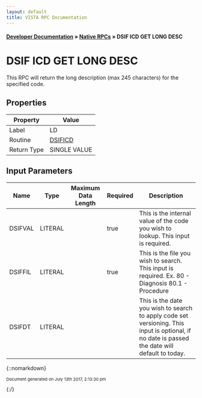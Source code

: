 ```yaml
---
layout: default
title: VISTA RPC Documentation
---
```


#### [Developer Documentation](../index) &#187; [Native RPCs](TableOfContents) &#187; DSIF ICD GET LONG DESC<br/>
# DSIF ICD GET LONG DESC

This RPC will return the long description (max 245 characters) for the specified code.

## Properties

Property | Value
--- | ---
Label | LD
Routine | [DSIFICD](http://code.osehra.org/dox/Routine_DSIFICD_source.html)
Return Type | SINGLE VALUE


## Input Parameters

Name | Type | Maximum Data Length | Required | Description
--- | --- | --- | --- | ---
DSIFVAL | LITERAL |  | true | This is the internal value of the code you wish to lookup. This input is required.
DSIFFIL | LITERAL |  | true | This is the file you wish to search. This input is required. Ex.  80 - Diagnosis     80.1 - Procedure
DSIFDT | LITERAL |  |  | This is the date you wish to search to apply code set versioning. This input is optional, if no date is passed the date will default to today.



{::nomarkdown} <br/><p style="font-size: 11px">Document generated on July 13th 2017, 2:13:30 pm</p>{:/}